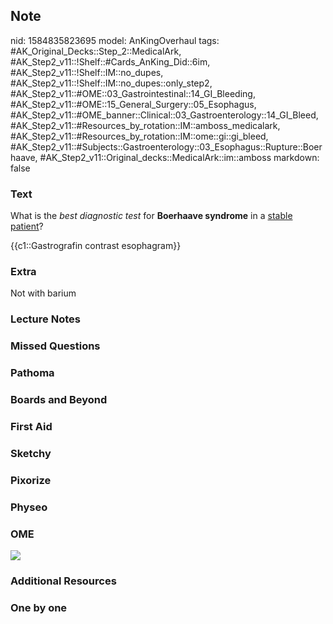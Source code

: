 ## Note
nid: 1584835823695
model: AnKingOverhaul
tags: #AK_Original_Decks::Step_2::MedicalArk, #AK_Step2_v11::!Shelf::#Cards_AnKing_Did::6im, #AK_Step2_v11::!Shelf::IM::no_dupes, #AK_Step2_v11::!Shelf::IM::no_dupes::only_step2, #AK_Step2_v11::#OME::03_Gastrointestinal::14_GI_Bleeding, #AK_Step2_v11::#OME::15_General_Surgery::05_Esophagus, #AK_Step2_v11::#OME_banner::Clinical::03_Gastroenterology::14_GI_Bleed, #AK_Step2_v11::#Resources_by_rotation::IM::amboss_medicalark, #AK_Step2_v11::#Resources_by_rotation::IM::ome::gi::gi_bleed, #AK_Step2_v11::#Subjects::Gastroenterology::03_Esophagus::Rupture::Boerhaave, #AK_Step2_v11::Original_decks::MedicalArk::im::amboss
markdown: false

### Text
What is the <i>best diagnostic test</i> for <b>Boerhaave
syndrome</b> in a <u>stable patient</u>?
<div>
  {{c1::Gastrografin contrast esophagram}}
</div>

### Extra
Not with barium

### Lecture Notes


### Missed Questions


### Pathoma


### Boards and Beyond


### First Aid


### Sketchy


### Pixorize


### Physeo


### OME
<div class="ome-widget">
  <a href=
  "https://onlinemeded.org/spa/gastroenterology/gi-bleed/acquire?ref=anki">
  <img src="_OME_AnkiFlashcards_Lesson_3.png"></a>
</div>

### Additional Resources


### One by one

